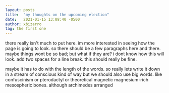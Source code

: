 ```yaml
---
layout: posts
title:  "my thoughts on the upcoming election"
date:   2021-01-15 13:08:40 -0500
author: xbizarro
tag: the first one
---
```

there really isn't much to put here. im more interested in seeing how the page is going to look. so there should be a few paragraphs here and there. maybe things wont be so bad; but what if they are? i dont know how this will look. add two spaces for a line break. this should really be fine.

maybe it has to do with the length of the words. so really lets write it down in a stream of conscious kind of way but we should also use big words. like confuscinism or pterodactyl or theoretical magnetic magnesium-rich mesospheric bones. although archimedes arranged
